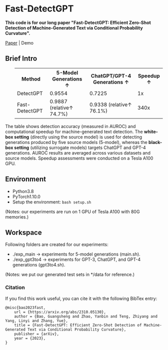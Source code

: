 # Fast-DetectGPT
**This code is for our long paper "Fast-DetectGPT: Efficient Zero-Shot Detection of Machine-Generated Text via Conditional Probability Curvature".**

[Paper](https://arxiv.org/abs/2310.05130) 
| Demo


## Brief Intro
<table class="tg"  style="padding-left: 30px;">
  <tr>
    <th class="tg-0pky">Method</th>
    <th class="tg-0pky">5-Model Generations ↑</th>
    <th class="tg-0pky">ChatGPT/GPT-4 Generations ↑</th>
    <th class="tg-0pky">Speedup ↑</th>
  </tr>
  <tr>
    <td class="tg-0pky">DetectGPT</td>
    <td class="tg-0pky">0.9554</td>
    <td class="tg-0pky">0.7225</td>
    <td class="tg-0pky">1x</td>
  </tr>
  <tr>
    <td class="tg-0pky">Fast-DetectGPT</td>
    <td class="tg-0pky">0.9887 (relative↑ 74.7%)</td>
    <td class="tg-0pky">0.9338 (relative↑ 76.1%)</td>
    <td class="tg-0pky">340x</td>
  </tr>
</table>
The table shows detection accuracy (measured in AUROC) and computational speedup for machine-generated text detection. The <b>white-box setting</b> (directly using the source model) is used for detecting generations produced by five source models (5-model), whereas the <b>black-box
setting</b> (utilizing surrogate models) targets ChatGPT and GPT-4 generations. AUROC results are averaged across various datasets and source models. Speedup assessments were conducted on a Tesla A100 GPU.


## Environment
* Python3.8
* PyTorch1.10.0
* Setup the environment:
  ```bash setup.sh```
  
(Notes: our experiments are run on 1 GPU of Tesla A100 with 80G memories.)

## Workspace
Following folders are created for our experiments:
* ./exp_main -> experiments for 5-model generations (main.sh).
* ./exp_gpt3to4 -> experiments for GPT-3, ChatGPT, and GPT-4 generations (gpt3to4.sh).

(Notes: we put our generated test sets in */data for reference.)

### Citation
If you find this work useful, you can cite it with the following BibTex entry:

    @misc{bao2023fast,
        url = {https://arxiv.org/abs/2310.05130},
        author = {Bao, Guangsheng and Zhao, Yanbin and Teng, Zhiyang and Yang, Linyi and Zhang, Yue},
        title = {Fast-DetectGPT: Efficient Zero-Shot Detection of Machine-Generated Text via Conditional Probability Curvature},
        publisher = {arXiv},
        year = {2023},
    }

